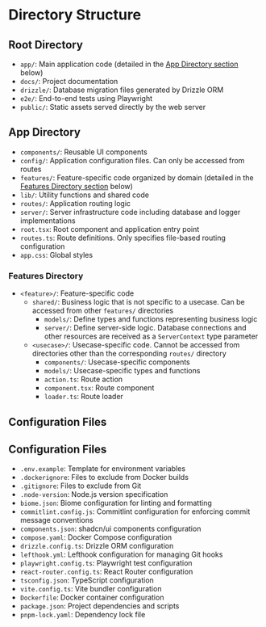 # Directory Structure

## Root Directory

- `app/`: Main application code (detailed in the [App Directory section](#app-directory) below)
- `docs/`: Project documentation
- `drizzle/`: Database migration files generated by Drizzle ORM
- `e2e/`: End-to-end tests using Playwright
- `public/`: Static assets served directly by the web server

## App Directory

- `components/`: Reusable UI components
- `config/`: Application configuration files. Can only be accessed from routes
- `features/`: Feature-specific code organized by domain (detailed in the [Features Directory section](#features-directory) below)
- `lib/`: Utility functions and shared code
- `routes/`: Application routing logic
- `server/`: Server infrastructure code including database and logger implementations
- `root.tsx`: Root component and application entry point
- `routes.ts`: Route definitions. Only specifies file-based routing configuration
- `app.css`: Global styles

### Features Directory

- `<feature>/`: Feature-specific code
  - `shared/`: Business logic that is not specific to a usecase. Can be accessed from other `features/` directories
    - `models/`: Define types and functions representing business logic
    - `server/`: Define server-side logic. Database connections and other resources are received as a `ServerContext` type parameter
  - `<usecase>/`: Usecase-specific code. Cannot be accessed from directories other than the corresponding `routes/` directory
    - `components/`: Usecase-specific components
    - `models/`: Usecase-specific types and functions
    - `action.ts`: Route action
    - `component.tsx`: Route component
    - `loader.ts`: Route loader
## Configuration Files

## Configuration Files

- `.env.example`: Template for environment variables
- `.dockerignore`: Files to exclude from Docker builds
- `.gitignore`: Files to exclude from Git
- `.node-version`: Node.js version specification
- `biome.json`: Biome configuration for linting and formatting
- `commitlint.config.js`: Commitlint configuration for enforcing commit message conventions
- `components.json`: shadcn/ui components configuration
- `compose.yaml`: Docker Compose configuration
- `drizzle.config.ts`: Drizzle ORM configuration
- `lefthook.yml`: Lefthook configuration for managing Git hooks
- `playwright.config.ts`: Playwright test configuration
- `react-router.config.ts`: React Router configuration
- `tsconfig.json`: TypeScript configuration
- `vite.config.ts`: Vite bundler configuration
- `Dockerfile`: Docker container configuration
- `package.json`: Project dependencies and scripts
- `pnpm-lock.yaml`: Dependency lock file
